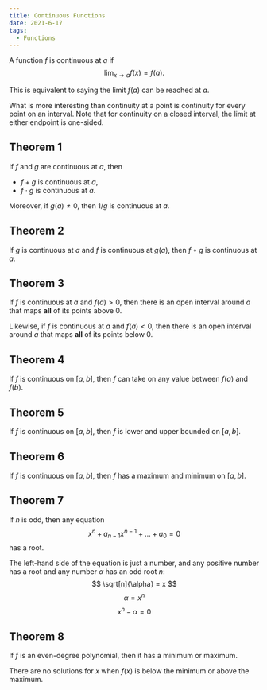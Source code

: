 ```yaml
---
title: Continuous Functions
date: 2021-6-17
tags:
  - Functions
---
```

A function $f$ is continuous at $a$ if
$$
\lim_{x \to a} f(x) = f(a).
$$

This is equivalent to saying the limit $f(a)$ can be reached at $a$.

What is more interesting than continuity at a point is continuity for every point on an interval.
Note that for continuity on a closed interval, the limit at either endpoint is one-sided.

## Theorem 1

If $f$ and $g$ are continuous at $a$, then
- $f + g$ is continuous at $a$,
- $f \cdot g$ is continuous at $a$.

Moreover, if $g(a) \neq 0$, then $1 / g$ is continuous at $a$.

## Theorem 2

If $g$ is continuous at $a$ and $f$ is continuous at $g(a)$, then $f \circ g$ is continuous at $a$.

## Theorem 3

If $f$ is continuous at $a$ and $f(a) > 0$, then there is an open interval around $a$ that maps **all** of its points above $0$.

Likewise, if $f$ is continuous at $a$ and $f(a) < 0$, then there is an open interval around $a$ that maps **all** of its points below $0$.

## Theorem 4

If $f$ is continuous on $[a, b]$, then $f$ can take on any value between $f(a)$ and $f(b)$.

## Theorem 5

If $f$ is continuous on $[a, b]$, then $f$ is lower and upper bounded on $[a, b]$.

## Theorem 6

If $f$ is continuous on $[a, b]$, then $f$ has a maximum and minimum on $[a, b]$.

## Theorem 7

If $n$ is odd, then any equation
$$
x^n + a_{n-1}x^{n-1} + ... + a_0 = 0
$$
has a root.

The left-hand side of the equation is just a number, and any positive number has a root and any number $\alpha$ has an odd root $n$:
$$
\sqrt[n]{\alpha} = x
$$
$$
\alpha = x^n
$$
$$
x^n - \alpha = 0
$$

## Theorem 8

If $f$ is an even-degree polynomial, then it has a minimum or maximum.

There are no solutions for $x$ when $f(x)$ is below the minimum or above the maximum.
